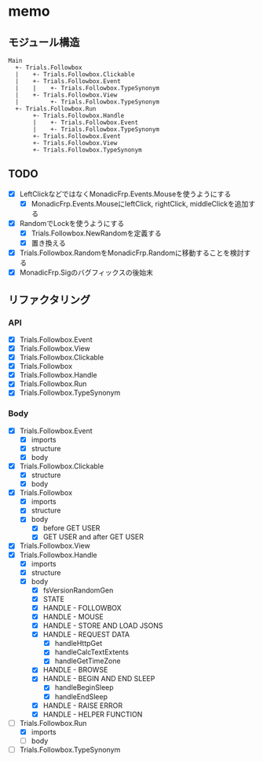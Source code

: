 memo
====

モジュール構造
--------------

```
Main
  +- Trials.Followbox
  |    +- Trials.Followbox.Clickable
  |    +- Trials.Followbox.Event
  |    |    +- Trials.Followbox.TypeSynonym
  |    +- Trials.Followbox.View
  |         +- Trials.Followbox.TypeSynonym
  +- Trials.Followbox.Run
       +- Trials.Followbox.Handle
       |    +- Trials.Followbox.Event
       |    +- Trials.Followbox.TypeSynonym
       +- Trials.Followbox.Event
       +- Trials.Followbox.View
       +- Trials.Followbox.TypeSynonym
```

TODO
----

* [x] LeftClickなどではなくMonadicFrp.Events.Mouseを使うようにする
	+ [x] MonadicFrp.Events.MouseにleftClick, rightClick, middleClickを追加する
* [x] RandomでLockを使うようにする
	+ [x] Trials.Followbox.NewRandomを定義する
	+ [x] 置き換える
* [x] Trials.Followbox.RandomをMonadicFrp.Randomに移動することを検討する
* [x] MonadicFrp.Sigのバグフィックスの後始末

リファクタリング
----------------

### API

* [x] Trials.Followbox.Event
* [x] Trials.Followbox.View
* [x] Trials.Followbox.Clickable
* [x] Trials.Followbox
* [x] Trials.Followbox.Handle
* [x] Trials.Followbox.Run
* [x] Trials.Followbox.TypeSynonym

### Body

* [x] Trials.Followbox.Event
	+ [x] imports
	+ [x] structure
	+ [x] body
* [x] Trials.Followbox.Clickable
	+ [x] structure
	+ [x] body
* [x] Trials.Followbox
	+ [x] imports
	+ [x] structure
	+ [x] body
		- [x] before GET USER
		- [x] GET USER and after GET USER
* [x] Trials.Followbox.View
* [x] Trials.Followbox.Handle
	+ [x] imports
	+ [x] structure
	+ [x] body
		- [x] fsVersionRandomGen
		- [x] STATE
		- [x] HANDLE - FOLLOWBOX
		- [x] HANDLE - MOUSE
		- [x] HANDLE - STORE AND LOAD JSONS
		- [x] HANDLE - REQUEST DATA
			* [x] handleHttpGet
			* [x] handleCalcTextExtents
			* [x] handleGetTimeZone
		- [x] HANDLE - BROWSE
		- [x] HANDLE - BEGIN AND END SLEEP
			* [x] handleBeginSleep
			* [x] handleEndSleep
		- [x] HANDLE - RAISE ERROR
		- [x] HANDLE - HELPER FUNCTION
* [ ] Trials.Followbox.Run
	+ [x] imports
	+ [ ] body
* [ ] Trials.Followbox.TypeSynonym
